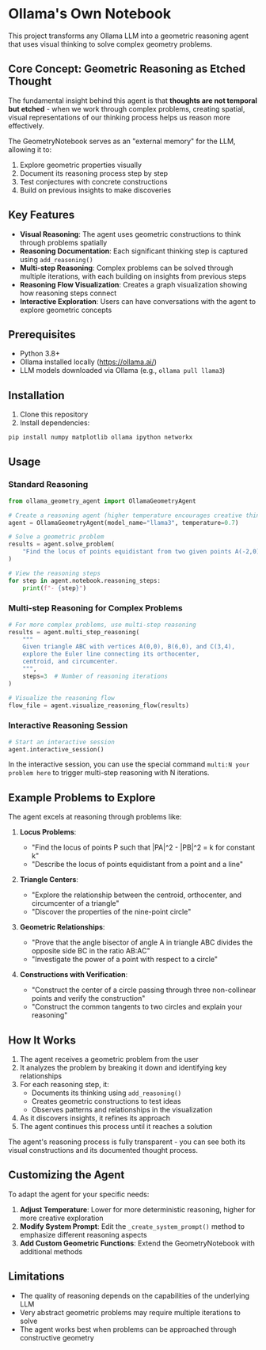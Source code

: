 # Ollama's Own Notebook

This project transforms any Ollama LLM into a geometric reasoning agent that uses visual thinking to solve complex geometry problems.

## Core Concept: Geometric Reasoning as Etched Thought

The fundamental insight behind this agent is that **thoughts are not temporal but etched** - when we work through complex problems, creating spatial, visual representations of our thinking process helps us reason more effectively.

The GeometryNotebook serves as an "external memory" for the LLM, allowing it to:
1. Explore geometric properties visually
2. Document its reasoning process step by step
3. Test conjectures with concrete constructions
4. Build on previous insights to make discoveries

## Key Features

- **Visual Reasoning**: The agent uses geometric constructions to think through problems spatially
- **Reasoning Documentation**: Each significant thinking step is captured using `add_reasoning()`
- **Multi-step Reasoning**: Complex problems can be solved through multiple iterations, with each building on insights from previous steps
- **Reasoning Flow Visualization**: Creates a graph visualization showing how reasoning steps connect
- **Interactive Exploration**: Users can have conversations with the agent to explore geometric concepts

## Prerequisites

- Python 3.8+
- Ollama installed locally (https://ollama.ai/)
- LLM models downloaded via Ollama (e.g., `ollama pull llama3`)

## Installation

1. Clone this repository
2. Install dependencies:

```bash
pip install numpy matplotlib ollama ipython networkx
```

## Usage

### Standard Reasoning

```python
from ollama_geometry_agent import OllamaGeometryAgent

# Create a reasoning agent (higher temperature encourages creative thinking)
agent = OllamaGeometryAgent(model_name="llama3", temperature=0.7)

# Solve a geometric problem
results = agent.solve_problem(
    "Find the locus of points equidistant from two given points A(-2,0) and B(2,0)"
)

# View the reasoning steps
for step in agent.notebook.reasoning_steps:
    print(f"- {step}")
```

### Multi-step Reasoning for Complex Problems

```python
# For more complex problems, use multi-step reasoning
results = agent.multi_step_reasoning(
    """
    Given triangle ABC with vertices A(0,0), B(6,0), and C(3,4), 
    explore the Euler line connecting its orthocenter, 
    centroid, and circumcenter.
    """,
    steps=3  # Number of reasoning iterations
)

# Visualize the reasoning flow
flow_file = agent.visualize_reasoning_flow(results)
```

### Interactive Reasoning Session

```python
# Start an interactive session
agent.interactive_session()
```

In the interactive session, you can use the special command `multi:N your problem here` to trigger multi-step reasoning with N iterations.

## Example Problems to Explore

The agent excels at reasoning through problems like:

1. **Locus Problems**:
   - "Find the locus of points P such that |PA|^2 - |PB|^2 = k for constant k"
   - "Describe the locus of points equidistant from a point and a line"

2. **Triangle Centers**:
   - "Explore the relationship between the centroid, orthocenter, and circumcenter of a triangle"
   - "Discover the properties of the nine-point circle"

3. **Geometric Relationships**:
   - "Prove that the angle bisector of angle A in triangle ABC divides the opposite side BC in the ratio AB:AC"
   - "Investigate the power of a point with respect to a circle"

4. **Constructions with Verification**:
   - "Construct the center of a circle passing through three non-collinear points and verify the construction"
   - "Construct the common tangents to two circles and explain your reasoning"

## How It Works

1. The agent receives a geometric problem from the user
2. It analyzes the problem by breaking it down and identifying key relationships
3. For each reasoning step, it:
   - Documents its thinking using `add_reasoning()`
   - Creates geometric constructions to test ideas
   - Observes patterns and relationships in the visualization
4. As it discovers insights, it refines its approach
5. The agent continues this process until it reaches a solution

The agent's reasoning process is fully transparent - you can see both its visual constructions and its documented thought process.

## Customizing the Agent

To adapt the agent for your specific needs:

1. **Adjust Temperature**: Lower for more deterministic reasoning, higher for more creative exploration
2. **Modify System Prompt**: Edit the `_create_system_prompt()` method to emphasize different reasoning aspects
3. **Add Custom Geometric Functions**: Extend the GeometryNotebook with additional methods

## Limitations

- The quality of reasoning depends on the capabilities of the underlying LLM
- Very abstract geometric problems may require multiple iterations to solve
- The agent works best when problems can be approached through constructive geometry
